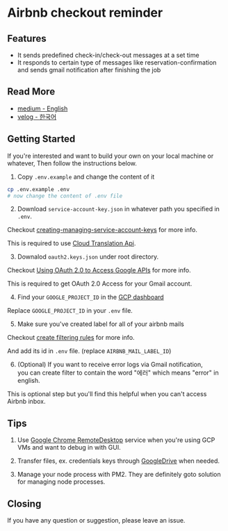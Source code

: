 # Airbnb checkout reminder

## Features

- It sends predefined check-in/check-out messages at a set time
- It responds to certain type of messages like reservation-confirmation
  and sends gmail notification after finishing the job

## Read More

- [medium - English](https://medium.com/@leejh3224/build-airbnb-check-out-reminder-with-node-js-and-puppeteer-ab0791473347)
- [velog - 한국어](https://velog.io/@leejh3224/Node.js%EC%99%80-Puppeteer%EB%A5%BC-%ED%99%9C%EC%9A%A9%ED%95%9C-Airbnb-checkout-reminder)

## Getting Started

If you're interested and want to build your own on your local machine or whatever,
Then follow the instructions below.

1. Copy `.env.example` and change the content of it

```bash
cp .env.example .env
# now change the content of .env file
```

2. Download `service-account-key.json` in whatever path you specified in `.env`.

Checkout [creating-managing-service-account-keys](https://cloud.google.com/iam/docs/creating-managing-service-account-keys?hl=en) for more info.

This is required to use [Cloud Translation Api](https://cloud.google.com/translate/?utm_source=google&utm_medium=cpc&utm_campaign=japac-KR-all-en-dr-skws-all-all-trial-e-dr-1003987&utm_content=text-ad-none-none-DEV_c-CRE_252621121562-ADGP_Hybrid%20%7C%20AW%20SEM%20%7C%20SKWS%20~%20T1%20%7C%20EXA%20%7C%20ML%20%7C%20M:1%20%7C%20KR%20%7C%20en%20%7C%20Translation%20%7C%20API-KWID_43700024740528636-kwd-353674897585&userloc_1009871&utm_term=KW_cloud%20translation%20api&gclid=Cj0KCQiAtvPjBRDPARIsAJfZz0qboGqrBXpT2fxczSuC-G2ZNwDQkksAuG1ds9YoF4_TgUhke4hnyqMaAtljEALw_wcB).

3. Downalod `oauth2.keys.json` under root directory.

Checkout [Using OAuth 2.0 to Access Google APIs](https://developers.google.com/identity/protocols/OAuth2) for more info.

This is required to get OAuth 2.0 Access for your Gmail account.

4. Find your `GOOGLE_PROJECT_ID` in the [GCP dashboard](https://console.cloud.google.com/home/dashboard)

Replace `GOOGLE_PROJECT_ID` in your `.env` file.

5. Make sure you've created label for all of your airbnb mails

Checkout [create filtering rules](https://support.google.com/mail/answer/6579?hl=en) for more info.

And add its id in `.env` file. (replace `AIRBNB_MAIL_LABEL_ID`)

6. (Optional) If you want to receive error logs via Gmail notification, \
   you can create filter to contain the word "에러" which means "error" in english.

This is optional step but you'll find this helpful when you can't access Airbnb inbox.

## Tips

1. Use [Google Chrome RemoteDesktop](https://remotedesktop.google.com/home) service when you're using GCP VMs and want to debug in with GUI.

2. Transfer files, ex. credentials keys through [GoogleDrive](https://www.google.com/drive/) when needed.

3. Manage your node process with PM2. They are definitely goto solution for managing node processes.

## Closing

If you have any question or suggestion, please leave an issue.
